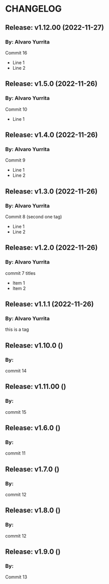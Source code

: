 # CHANGELOG

## Release: v1.12.00 (2022-11-27)
### By: Alvaro Yurrita
Commit 16
* Line 1
* Line 2

## Release: v1.5.0 (2022-11-26)
### By: Alvaro Yurrita
Commit 10
* Line 1

## Release: v1.4.0 (2022-11-26)
### By: Alvaro Yurrita
Commit 9
* Line 1
* Line 2

## Release: v1.3.0 (2022-11-26)
### By: Alvaro Yurrita
Commit 8 (second one tag)
* Line 1
* Line 2

## Release: v1.2.0 (2022-11-26)
### By: Alvaro Yurrita
commit 7 titles
* Item 1
* Item 2

## Release: v1.1.1 (2022-11-26)
### By: Alvaro Yurrita
this is a tag

## Release: v1.10.0 ()
### By: 
commit 14

## Release: v1.11.00 ()
### By: 
commit 15

## Release: v1.6.0 ()
### By: 
commit 11

## Release: v1.7.0 ()
### By: 
commit 12

## Release: v1.8.0 ()
### By: 
commit 12

## Release: v1.9.0 ()
### By: 
Commit 13
